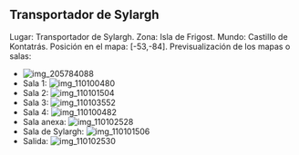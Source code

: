 ## Transportador de Sylargh
Lugar: Transportador de Sylargh.
Zona: Isla de Frigost.
Mundo: Castillo de Kontatrás.
Posición en el mapa: [-53,-84].
Previsualización de los mapas o salas:
- ![img_205784088](https://media.discordapp.net/attachments/1115311447145193482/1115347789573013654/205784088.jpg)
- Sala 1: ![img_110100480](https://media.discordapp.net/attachments/1115311447145193482/1115319935606997174/110100480.jpg)
- Sala 2: ![img_110101504](https://media.discordapp.net/attachments/1115311447145193482/1115319938752725182/110101504.jpg)
- Sala 3: ![img_110103552](https://media.discordapp.net/attachments/1115311447145193482/1115319967844409394/110103552.jpg)
- Sala 4: ![img_110100482](https://media.discordapp.net/attachments/1115311447145193482/1115319937150500874/110100482.jpg)
- Sala anexa: ![img_110102528](https://media.discordapp.net/attachments/1115311447145193482/1115319962999992360/110102528.jpg)
- Sala de Sylargh: ![img_110101506](https://media.discordapp.net/attachments/1115311447145193482/1115319940489154570/110101506.jpg)
- Salida: ![img_110102530](https://media.discordapp.net/attachments/1115311447145193482/1115319965839536189/110102530.jpg)